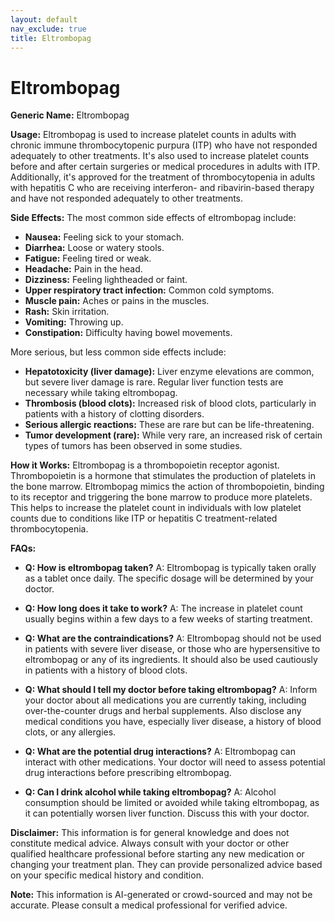 ```yaml
---
layout: default
nav_exclude: true
title: Eltrombopag
---
```


# Eltrombopag

**Generic Name:** Eltrombopag

**Usage:** Eltrombopag is used to increase platelet counts in adults with chronic immune thrombocytopenic purpura (ITP) who have not responded adequately to other treatments.  It's also used to increase platelet counts before and after certain surgeries or medical procedures in adults with ITP. Additionally, it's approved for the treatment of thrombocytopenia in adults with hepatitis C who are receiving interferon- and ribavirin-based therapy and have not responded adequately to other treatments.

**Side Effects:**  The most common side effects of eltrombopag include:

* **Nausea:** Feeling sick to your stomach.
* **Diarrhea:** Loose or watery stools.
* **Fatigue:** Feeling tired or weak.
* **Headache:** Pain in the head.
* **Dizziness:** Feeling lightheaded or faint.
* **Upper respiratory tract infection:**  Common cold symptoms.
* **Muscle pain:**  Aches or pains in the muscles.
* **Rash:** Skin irritation.
* **Vomiting:** Throwing up.
* **Constipation:** Difficulty having bowel movements.

More serious, but less common side effects include:

* **Hepatotoxicity (liver damage):** Liver enzyme elevations are common, but severe liver damage is rare.  Regular liver function tests are necessary while taking eltrombopag.
* **Thrombosis (blood clots):**  Increased risk of blood clots, particularly in patients with a history of clotting disorders.
* **Serious allergic reactions:**  These are rare but can be life-threatening.
* **Tumor development (rare):** While very rare, an increased risk of certain types of tumors has been observed in some studies.

**How it Works:** Eltrombopag is a thrombopoietin receptor agonist.  Thrombopoietin is a hormone that stimulates the production of platelets in the bone marrow. Eltrombopag mimics the action of thrombopoietin, binding to its receptor and triggering the bone marrow to produce more platelets.  This helps to increase the platelet count in individuals with low platelet counts due to conditions like ITP or hepatitis C treatment-related thrombocytopenia.

**FAQs:**

* **Q: How is eltrombopag taken?** A: Eltrombopag is typically taken orally as a tablet once daily. The specific dosage will be determined by your doctor.

* **Q: How long does it take to work?** A:  The increase in platelet count usually begins within a few days to a few weeks of starting treatment.

* **Q: What are the contraindications?** A:  Eltrombopag should not be used in patients with severe liver disease, or those who are hypersensitive to eltrombopag or any of its ingredients.  It should also be used cautiously in patients with a history of blood clots.

* **Q:  What should I tell my doctor before taking eltrombopag?** A:  Inform your doctor about all medications you are currently taking, including over-the-counter drugs and herbal supplements.  Also disclose any medical conditions you have, especially liver disease, a history of blood clots, or any allergies.

* **Q:  What are the potential drug interactions?** A: Eltrombopag can interact with other medications.  Your doctor will need to assess potential drug interactions before prescribing eltrombopag.

* **Q:  Can I drink alcohol while taking eltrombopag?** A:  Alcohol consumption should be limited or avoided while taking eltrombopag, as it can potentially worsen liver function.  Discuss this with your doctor.


**Disclaimer:** This information is for general knowledge and does not constitute medical advice.  Always consult with your doctor or other qualified healthcare professional before starting any new medication or changing your treatment plan.  They can provide personalized advice based on your specific medical history and condition.


**Note:** This information is AI-generated or crowd-sourced and may not be accurate. Please consult a medical professional for verified advice.